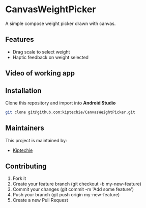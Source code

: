 # CanvasWeightPicker

A simple compose weight picker drawn with canvas.

## Features

* Drag scale to select weight
* Haptic feedback on weight selected

## Video of working app

## Installation

Clone this repository and import into **Android Studio**

```bash
git clone git@github.com:kiptechie/CanvasWeightPicker.git
```

## Maintainers

This project is maintained by:

* [Kiptechie](https://github.com/kiptechie)

## Contributing

1. Fork it
2. Create your feature branch (git checkout -b my-new-feature)
3. Commit your changes (git commit -m 'Add some feature')
4. Push your branch (git push origin my-new-feature)
5. Create a new Pull Request

